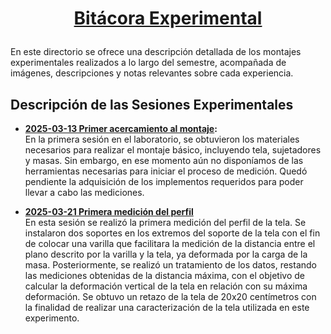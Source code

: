 # <p align='center'><u><b>Bitácora Experimental</b></u></p>

En este directorio se ofrece una descripción detallada de los montajes experimentales realizados a lo largo del semestre, acompañada de imágenes, descripciones y notas relevantes sobre cada experiencia.

## Descripción de las Sesiones Experimentales

- **[2025-03-13 Primer acercamiento al montaje](https://github.com/NoCoffeeSintaxis/Retos-2025-1/tree/main/Montaje%20experimental/2025-03-13):**  
  En la primera sesión en el laboratorio, se obtuvieron los materiales necesarios para realizar el montaje básico, incluyendo tela, sujetadores y masas. Sin embargo, en ese momento aún no disponíamos de las herramientas necesarias para iniciar el proceso de medición. Quedó pendiente la adquisición de los implementos requeridos para poder llevar a cabo las mediciones.

- **[2025-03-21 Primera medición del perfil]()**  
  En esta sesión se realizó la primera medición del perfil de la tela. Se instalaron dos soportes en los extremos del soporte de la tela con el fin de colocar una varilla que facilitara la medición de la distancia entre el plano descrito por la varilla y la tela, ya deformada por la carga de la masa. Posteriormente, se realizó un tratamiento de los datos, restando las mediciones obtenidas de la distancia máxima, con el objetivo de calcular la deformación vertical de la tela en relación con su máxima deformación. Se obtuvo un retazo de la tela de 20x20 centímetros con la finalidad de realizar una caracterización de la tela utilizada en este experimento.
